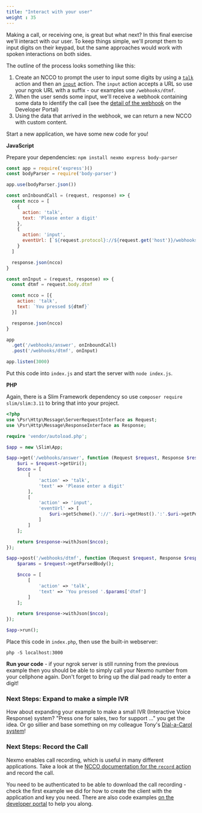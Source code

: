 ```yaml
---
title: "Interact with your user"
weight : 35
---
```



Making a call, or receiving one, is great but what next? In this final exercise we'll interact with our user. To keep things simple, we'll prompt them to input digits on their keypad, but the same approaches would work with spoken interactions on both sides.

The outline of the process looks something like this:

1. Create an NCCO to prompt the user to input some digits by using a [`talk`](https://developer.nexmo.com/voice/voice-api/ncco-reference#talk) action and then an [`input`](https://developer.nexmo.com/voice/voice-api/ncco-reference#input) action. The `input` action accepts a URL so use your ngrok URL with a suffix - our examples use `/webhooks/dtmf`.
2. When the user sends some input, we'll receive a webhook containing some data to identify the call (see the [detail of the webhook](https://developer.nexmo.com/voice/voice-api/webhook-reference#input) on the Developer Portal)
3. Using the data that arrived in the webhook, we can return a new NCCO with custom content.

Start a new application, we have some new code for you!

**JavaScript**

Prepare your dependencies: `npm install nexmo express body-parser`

```js
const app = require('express')()
const bodyParser = require('body-parser')

app.use(bodyParser.json())

const onInboundCall = (request, response) => {
  const ncco = [
    {
      action: 'talk',
      text: 'Please enter a digit'
    },
    {
      action: 'input',
      eventUrl: [`${request.protocol}://${request.get('host')}/webhooks/dtmf`]
    }
  ]

  response.json(ncco)
}

const onInput = (request, response) => {
  const dtmf = request.body.dtmf

  const ncco = [{
    action: 'talk',
    text: `You pressed ${dtmf}`
  }]

  response.json(ncco)
}

app
  .get('/webhooks/answer', onInboundCall)
  .post('/webhooks/dtmf', onInput)

app.listen(3000)
```

Put this code into `index.js` and start the server with `node index.js`.

**PHP**

Again, there is a Slim Framework dependency so use `composer require slim/slim:3.11` to bring that into your project.

```php
<?php
use \Psr\Http\Message\ServerRequestInterface as Request;
use \Psr\Http\Message\ResponseInterface as Response;

require 'vendor/autoload.php';

$app = new \Slim\App;

$app->get('/webhooks/answer', function (Request $request, Response $response) {
    $uri = $request->getUri();
    $ncco = [
        [
            'action' => 'talk',
            'text' => 'Please enter a digit'
        ],
        [
            'action' => 'input',
            'eventUrl' => [
                $uri->getScheme().'://'.$uri->getHost().':'.$uri->getPort().'/webhooks/dtmf'
            ]
        ]
    ];

    return $response->withJson($ncco);
});

$app->post('/webhooks/dtmf', function (Request $request, Response $response) {
    $params = $request->getParsedBody();

    $ncco = [
        [
            'action' => 'talk',
            'text' => 'You pressed '.$params['dtmf']
        ]
    ];

    return $response->withJson($ncco);
});

$app->run();
```

Place this code in `index.php`, then use the built-in webserver:

`php -S localhost:3000`

**Run your code** - if your ngrok server is still running from the previous example then you should be able to simply call your Nexmo number from your cellphone again. Don't forget to bring up the dial pad ready to enter a digit!

### Next Steps: Expand to make a simple IVR

How about expanding your example to make a small IVR (Interactive Voice Response) system? "Press one for sales, two for support ..." you get the idea. Or go sillier and base something on my colleague Tony's [Dial-a-Carol system](https://www.nexmo.com/blog/2018/12/03/dial-a-christmas-carol-with-nexmo-and-python-dr)!

### Next Steps: Record the Call

Nexmo enables call recording, which is useful in many different applications. Take a look at the [NCCO documentation for the `record` action](https://developer.nexmo.com/voice/voice-api/ncco-reference#record) and record the call.

You need to be authenticated to be able to download the call recording - check the first example we did for how to create the client with the application and key you need. There are also code examples [on the developer portal](https://developer.nexmo.com/voice/voice-api/code-snippets/download-a-recording) to help you along.

